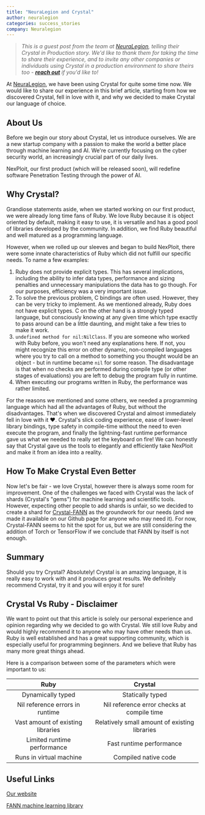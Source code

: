 ```yaml
---
title: "NeuraLegion and Crystal"
author: neuralegion
categories: success_stories
company: Neuralegion
---
```


> _This is a guest post from the team at [NeuraLegion](http://neuralegion.com), telling their Crystal in Production story. We'd like to thank them for taking the time to share their experience, and to invite any other companies or individuals using Crystal in a production environment to share theirs too - [**reach out**](/community/) if you'd like to!_

At [NeuraLegion](http://neuralegion.com), we have been using Crystal for quite some time now.
We would like to share our experience in this brief article, starting from how we discovered Crystal, fell in love with it, and why we decided to make Crystal our language of choice.

## About Us
Before we begin our story about Crystal, let us introduce ourselves. We are a new startup company with a passion to make the world a better place through machine learning and AI. We're currently focusing on the cyber security world, an increasingly crucial part of our daily lives.

NexPloit, our first product (which will be released soon), will redefine software Penetration Testing through the power of AI.

## Why Crystal?
Grandiose statements aside, when we started working on our first product, we were already long time fans of Ruby. We love Ruby because it is object oriented by default, making it easy to use, it is versatile and has a good pool of libraries developed by the community. In addition, we find Ruby beautiful and well matured as a programming language.

However, when we rolled up our sleeves and began to build NexPloit, there were some innate characteristics of Ruby which did not fulfill our specific needs. To name a few examples:

1. Ruby does not provide explicit types. This has several implications, including the ability to infer data types, performance and sizing penalties and unnecessary manipulations the data has to go though. For our purposes, efficiency was a very important issue.
2. To solve the previous problem, C bindings are often used. However, they can be very tricky to implement. As we mentioned already, Ruby does not have explicit types. C on the other hand is a strongly typed language, but consciously knowing at any given time which type exactly to pass around can be a little daunting, and might take a few tries to make it work.
3. `undefined method for nil:NilClass`. If you are someone who worked with Ruby before, you won't need any explanations here. If not, you might recognize this error on other dynamic, non-compiled languages where you try to call on a method to something you thought would be an object - but in runtime became `nil` for some reason. The disadvantage is that when no checks are performed during compile type (or other stages of evaluations) you are left to debug the program fully in runtime.
4. When executing our programs written in Ruby, the performance was rather limited.

For the reasons we mentioned and some others, we needed a programming language which had all the advantages of Ruby, but without the disadvantages. That's when we discovered Crystal and almost immediately fell in love with it ❤️. Crystal's slick coding experience, ease of lower-level library bindings, type safety in compile-time without the need to even execute the program, and finally the lightning-fast runtime performance gave us what we needed to really set the keyboard on fire! We can honestly say that Crystal gave us the tools to elegantly and efficiently take NexPloit and make it from an idea into a reality.

## How To Make Crystal Even Better
Now let's be fair - we love Crystal, however there is always some room for improvement. One of the challenges we faced with Crystal was the lack of shards (Crystal's "gems") for machine learning and scientific tools. However, expecting other people to add shards is unfair, so we decided to create a shard for [Crystal-FANN](https://github.com/NeuraLegion/crystal-fann) as the groundwork for our needs (and we made it available on our Github page for anyone who may need it). For now, Crystal-FANN seems to hit the spot for us, but we are still considering the addition of Torch or TensorFlow if we conclude that FANN by itself is not enough.

## Summary
Should you try Crystal? Absolutely! Crystal is an amazing language, it is really easy to work with and it produces great results. We definitely recommend Crystal, try it and you will enjoy it for sure!

## Crystal Vs Ruby - Disclaimer
We want to point out that this article is solely our personal experience and opinion regarding why we decided to go with Crystal. We still love Ruby and would highly recommend it to anyone who may have other needs than us. Ruby is well established and has a great supporting community, which is especially useful for programming beginners. And we believe that Ruby has many more great things ahead.

Here is a comparison between some of the parameters which were important to us:


Ruby|Crystal
:---: | :---:
Dynamically typed | Statically typed
Nil reference errors in runtime | Nil reference error checks at compile time
Vast amount of existing libraries | Relatively small amount of existing libraries
Limited runtime performance | Fast runtime performance
Runs in virtual machine | Compiled native code



## Useful Links
[Our website](http://neuralegion.com)

[FANN machine learning library](http://leenissen.dk/fann/wp/)
